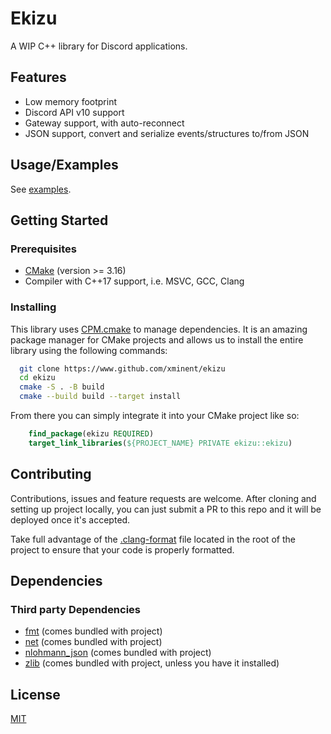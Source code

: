 # Ekizu

A WIP C++ library for Discord applications.

## Features

- Low memory footprint
- Discord API v10 support
- Gateway support, with auto-reconnect
- JSON support, convert and serialize events/structures to/from JSON

## Usage/Examples

See [examples](https://github.com/Xminent/ekizu/tree/dev/examples).

## Getting Started

### Prerequisites

- [CMake](https://cmake.org/download/) (version >= 3.16)
- Compiler with C++17 support, i.e. MSVC, GCC, Clang

### Installing

This library uses [CPM.cmake](https://github.com/cpm-cmake/CPM.cmake) to manage dependencies. It is an amazing package manager for CMake projects and allows us to install the entire library using the following commands:

```bash
  git clone https://www.github.com/xminent/ekizu
  cd ekizu
  cmake -S . -B build
  cmake --build build --target install
```

From there you can simply integrate it into your CMake project like so:

```cmake
    find_package(ekizu REQUIRED)
    target_link_libraries(${PROJECT_NAME} PRIVATE ekizu::ekizu)
```

## Contributing

Contributions, issues and feature requests are welcome. After cloning and setting up project locally, you can just submit
a PR to this repo and it will be deployed once it's accepted.

Take full advantage of the [.clang-format](.clang-format) file located in the root of the project to ensure that your code is properly formatted.

## Dependencies

### Third party Dependencies

- [fmt](https://github.com/fmtlib/fmt) (comes bundled with project)
- [net](https://github.com/xminent/net) (comes bundled with project)
- [nlohmann_json](https://github.com/nlohmann/json) (comes bundled with project)
- [zlib](https://github.com/madler/zlib) (comes bundled with project, unless you have it installed)

## License

[MIT](https://choosealicense.com/licenses/mit/)